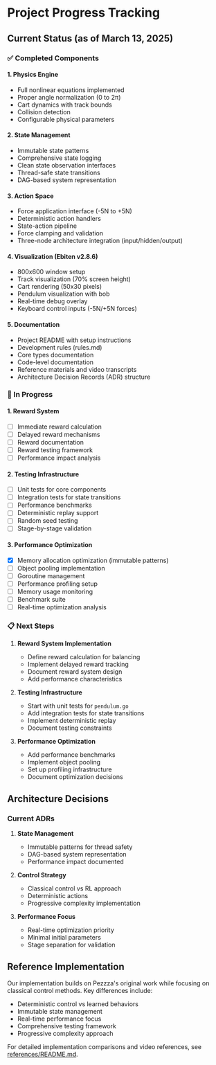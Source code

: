 # Project Progress Tracking

## Current Status (as of March 13, 2025)

### ✅ Completed Components

#### 1. Physics Engine
- Full nonlinear equations implemented
- Proper angle normalization (0 to 2π)
- Cart dynamics with track bounds
- Collision detection
- Configurable physical parameters

#### 2. State Management
- Immutable state patterns
- Comprehensive state logging
- Clean state observation interfaces
- Thread-safe state transitions
- DAG-based system representation

#### 3. Action Space
- Force application interface (-5N to +5N)
- Deterministic action handlers
- State-action pipeline
- Force clamping and validation
- Three-node architecture integration (input/hidden/output)

#### 4. Visualization (Ebiten v2.8.6)
- 800x600 window setup
- Track visualization (70% screen height)
- Cart rendering (50x30 pixels)
- Pendulum visualization with bob
- Real-time debug overlay
- Keyboard control inputs (-5N/+5N forces)

#### 5. Documentation
- Project README with setup instructions
- Development rules (rules.md)
- Core types documentation
- Code-level documentation
- Reference materials and video transcripts
- Architecture Decision Records (ADR) structure

### 🚧 In Progress

#### 1. Reward System
- [ ] Immediate reward calculation
- [ ] Delayed reward mechanisms
- [ ] Reward documentation
- [ ] Reward testing framework
- [ ] Performance impact analysis

#### 2. Testing Infrastructure
- [ ] Unit tests for core components
- [ ] Integration tests for state transitions
- [ ] Performance benchmarks
- [ ] Deterministic replay support
- [ ] Random seed testing
- [ ] Stage-by-stage validation

#### 3. Performance Optimization
- [x] Memory allocation optimization (immutable patterns)
- [ ] Object pooling implementation
- [ ] Goroutine management
- [ ] Performance profiling setup
- [ ] Memory usage monitoring
- [ ] Benchmark suite
- [ ] Real-time optimization analysis

### 📋 Next Steps

1. **Reward System Implementation**
   - Define reward calculation for balancing
   - Implement delayed reward tracking
   - Document reward system design
   - Add performance characteristics

2. **Testing Infrastructure**
   - Start with unit tests for `pendulum.go`
   - Add integration tests for state transitions
   - Implement deterministic replay
   - Document testing constraints

3. **Performance Optimization**
   - Add performance benchmarks
   - Implement object pooling
   - Set up profiling infrastructure
   - Document optimization decisions

## Architecture Decisions

### Current ADRs
1. **State Management**
   - Immutable patterns for thread safety
   - DAG-based system representation
   - Performance impact documented

2. **Control Strategy**
   - Classical control vs RL approach
   - Deterministic actions
   - Progressive complexity implementation

3. **Performance Focus**
   - Real-time optimization priority
   - Minimal initial parameters
   - Stage separation for validation

## Reference Implementation

Our implementation builds on Pezzza's original work while focusing on classical control methods. Key differences include:
- Deterministic control vs learned behaviors
- Immutable state management
- Real-time performance focus
- Comprehensive testing framework
- Progressive complexity approach

For detailed implementation comparisons and video references, see [references/README.md](references/README.md).
